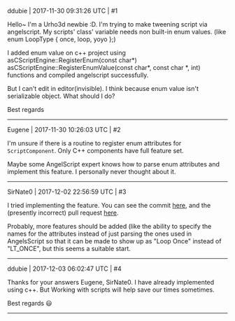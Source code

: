 ddubie | 2017-11-30 09:31:26 UTC | #1

Hello~ 
I'm a Urho3d newbie :D.
I'm trying to make tweening script  via angelscript.
My scripts' class' variable needs  non built-in enum values.
(like enum LoopType { once, loop, yoyo };)

I added enum value on c++ project using 
asCScriptEngine::RegisterEnum(const char*)
asCScriptEngine::RegisterEnumValue(const char*, const char *, int) 
functions and compiled angelscript successfully.

But I can't edit in editor(invisible). I think because enum value isn't serializable object.
What should I do?

Best regards

-------------------------

Eugene | 2017-11-30 10:26:03 UTC | #2

I'm unsure if there is a routine to register enum attributes for `ScriptComponent`. Only C++ components have full feature set.

Maybe some AngelScript expert knows how to parse enum attributes and implement this feature. I personally never thought about it.

-------------------------

SirNate0 | 2017-12-02 22:56:59 UTC | #3

I tried implementing the feature. You can see the commit [here](https://github.com/urho3d/Urho3D/commit/58ee22c4f02c86371e244ae21c00c0ebd1542b69), and the (presently incorrect) pull request [here](https://github.com/urho3d/Urho3D/pull/2194).

Probably, more features should be added (like the ability to specify the names for the attributes instead of just parsing the ones used in AngelsScript so that it can be made to show up as "Loop Once" instead of "LT_ONCE", but this seems a suitable start.

-------------------------

ddubie | 2017-12-03 06:02:47 UTC | #4

Thanks for your answers Eugene, SirNate0.
I have already implemented using c++.
But Working with scripts will help save our times sometimes.

Best regards :smiley:

-------------------------

